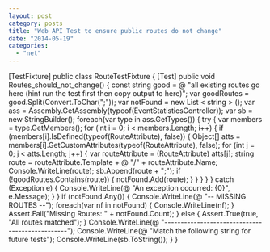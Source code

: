 ```yaml
---
layout: post
category: posts
title: "Web API Test to ensure public routes do not change"
date: "2014-05-19"
categories: 
  - "net"
---
```


\[TestFixture\] public class RouteTestFixture { \[Test\] public void Routes\_should\_not\_change() { const string good = @ "all existing routes go here (hint run the test first then copy output to here)"; var goodRoutes = good.Split(Convert.ToChar(";")); var notFound = new List < string > (); var ass = Assembly.GetAssembly(typeof(EventStatisticsController)); var sb = new StringBuilder(); foreach(var type in ass.GetTypes()) { try { var members = type.GetMembers(); for (int i = 0; i < members.Length; i++) { if (members\[i\].IsDefined(typeof(RouteAttribute), false)) { Object\[\] atts = members\[i\].GetCustomAttributes(typeof(RouteAttribute), false); for (int j = 0; j < atts.Length; j++) { var routeAttribute = (RouteAttribute) atts\[j\]; string route = routeAttribute.Template + @ "/" + routeAttribute.Name; Console.WriteLine(route); sb.Append(route + ";"); if (!goodRoutes.Contains(route)) { notFound.Add(route); } } } } } catch (Exception e) { Console.WriteLine(@ "An exception occurred: {0}", e.Message); } } if (notFound.Any()) { Console.WriteLine(@ "-- MISSING ROUTES --"); foreach(var nf in notFound) { Console.WriteLine(nf); } Assert.Fail("Missing Routes: " + notFound.Count); } else { Assert.True(true, "All routes matched"); } Console.WriteLine(@ "------------------------------------------------"); Console.WriteLine(@ "Match the following string for future tests"); Console.WriteLine(sb.ToString()); } }
